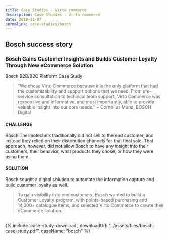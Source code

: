 ```yaml
---
title: Case Studies - Virto commerce
description: Case Studies - Virto commerce
date: 2018-11-07
permalink: case-studies/bosch
---
```

<div class="case-studies" ng-controller="caseStudyController">
    <div class="header bg-bosch">
        <div class="bg-container">
            <div class="inner">
                <h2>Bosch success story</h2>
            </div>
        </div>
    </div>
    <div class="body responsive">
        <div class="col-w">
            <div class="col __col-70">
                <h3>
                    Bosch Gains Customer Insights and Builds Customer Loyalty Through New eCommerce Solution
                </h3>
                <p class="text-gray">Bosch B2B/B2C Platform Case Study</p>
                <blockquote>
                    "We chose Virto Commerce because it is the only platform that had the customizability and support options that we need.
                    From pre-service consultation to technical team support, Virto Commerce was responsive and informative, and most importantly, able to provide valuable insight into our core needs."
                    ~ Cornelius Munz, BOSCH Digital
                </blockquote>
                <h4>CHALLENGE</h4>
                <p>
                    Bosch Thermotechnik traditionally did not sell to the end customer, and instead they relied on their distribution channels for that final sale. That approach, however, did not allow Bosch to have any insight into their customers, their behavior, what products they chose, or how they were using them.
                </p>
                <h4>SOLUTION</h4>
                <p>Bosch sought a digital solution to automate the information capture and build customer loyalty as well.</p>
                <blockquote>
                    To gain visibility into end customers, Bosch wanted to build a Customer Loyalty program, with points-based purchasing and 14,000+ catalogue items, and selected Virto Commerce to create their eCommerce solution.
                </blockquote>
                <br />
            </div>
            <div class="col __col-30">
                {% include 'case-study-download', downloadUrl: "../assets/files/bosch-case-study.pdf", caseName: "bosch" %}
            </div>
        </div>
    </div>
</div>